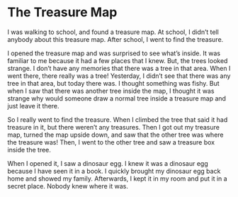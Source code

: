 # The Treasure Map

I was walking to school, and found a treasure map. At school, I didn’t tell anybody about this treasure map. After school, I went to find the treasure. 

I opened the treasure map and was surprised to see what’s inside. It was familiar to me because it had a few places that I knew. But, the trees looked strange. I don’t have any memories that there was a tree in that area. When I went there, there really was a tree! Yesterday, I didn’t see that there was any tree in that area, but today there was. I thought something was fishy. But when I saw that there was another tree inside the map,  I thought it was strange why would someone draw a normal tree inside a treasure map and just leave it there.

So I really went to find the treasure. When I climbed the tree that said it had treasure in it, but there weren’t any treasures. Then I got out my treasure map, turned the map upside down, and saw that the other tree was where the treasure was! Then, I went to the other tree and saw a treasure box inside the tree. 

When I opened it, I saw a dinosaur egg.  I knew it was a dinosaur egg because I have seen it in a book. I quickly brought my dinosaur egg back home and showed my family. Afterwards, I kept it in my room and put it in a secret place. Nobody knew where it was.
